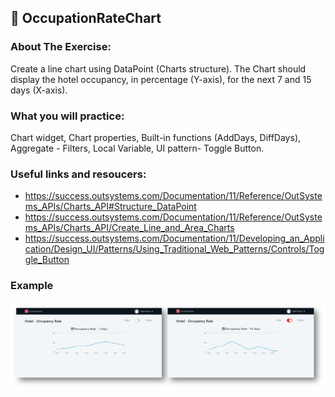 ## :ledger: OccupationRateChart

### About The Exercise:

Create a line chart using DataPoint (Charts structure). The Chart should display the hotel occupancy, in percentage (Y-axis), for the next 7 and 15 days (X-axis).

### What you will practice:

Chart widget, Chart properties, Built-in functions (AddDays, DiffDays), Aggregate - Filters, Local Variable, UI pattern- Toggle Button.

### Useful links and resoucers:

- https://success.outsystems.com/Documentation/11/Reference/OutSystems_APIs/Charts_API#Structure_DataPoint
- https://success.outsystems.com/Documentation/11/Reference/OutSystems_APIs/Charts_API/Create_Line_and_Area_Charts
- https://success.outsystems.com/Documentation/11/Developing_an_Application/Design_UI/Patterns/Using_Traditional_Web_Patterns/Controls/Toggle_Button

### Example
![OutSystems Image](./Samples/occupationRateChart.png)
